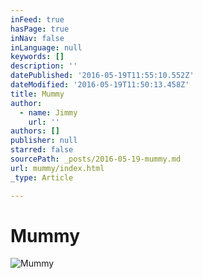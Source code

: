 ```yaml
---
inFeed: true
hasPage: true
inNav: false
inLanguage: null
keywords: []
description: ''
datePublished: '2016-05-19T11:55:10.552Z'
dateModified: '2016-05-19T11:50:13.458Z'
title: Mummy
author:
  - name: Jimmy
    url: ''
authors: []
publisher: null
starred: false
sourcePath: _posts/2016-05-19-mummy.md
url: mummy/index.html
_type: Article

---
```

# Mummy
![Mummy](https://the-grid-user-content.s3-us-west-2.amazonaws.com/b3d01464-721a-4fef-9362-f17e3f0eebba.jpg)